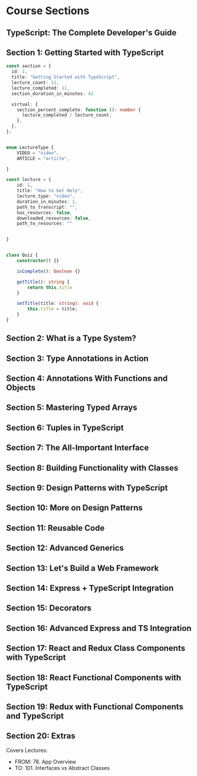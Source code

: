 # Course Sections

## TypeScript: The Complete Developer's Guide

## Section 1: Getting Started with TypeScript

```ts
const section = {
  id: 1,
  title: "Getting Started with TypeScript",
  lecture_count: 11,
  lecture_completed: 11,
  section_duration_in_minutes: 42

  virtual: {
    section_percent_complete: function (): number {
      lecture_completed / lecture_count;
    },
  },
};


enum LectureType {
    VIDEO = "video",
    ARTICLE = "article",

}

const lecture = {
    id: 1,
    title: "How to Get Help",
    lecture_type: "video",
    duration_in_minutes: 1,
    path_to_transcript: "",
    has_resources: false,
    downloaded_resources: false,
    path_to_resources: ""


}


class Quiz {
    constructor() {}

    isComplete(): boolean {}

    getTitle(): string {
        return this.title
    }

    setTitle(title: string): void {
        this.title = title;
    }
}

```

## Section 2: What is a Type System?

## Section 3: Type Annotations in Action

## Section 4: Annotations With Functions and Objects

## Section 5: Mastering Typed Arrays

## Section 6: Tuples in TypeScript

## Section 7: The All-Important Interface

## Section 8: Building Functionality with Classes

## Section 9: Design Patterns with TypeScript

## Section 10: More on Design Patterns

## Section 11: Reusable Code

## Section 12: Advanced Generics

## Section 13: Let's Build a Web Framework

## Section 14: Express + TypeScript Integration

## Section 15: Decorators

## Section 16: Advanced Express and TS Integration

## Section 17: React and Redux Class Components with TypeScript

## Section 18: React Functional Components with TypeScript

## Section 19: Redux with Functional Components and TypeScript

## Section 20: Extras

Covers Lectures:

- FROM: 78. App Overview
- TO: 101. Interfaces vs Abstract Classes
